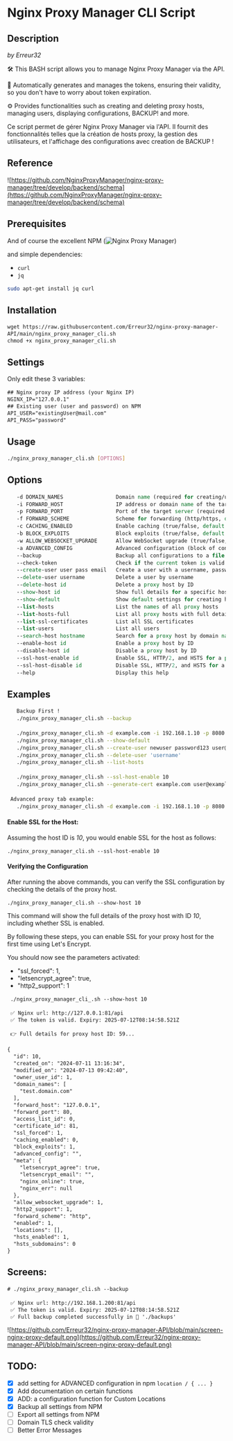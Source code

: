 # Nginx Proxy Manager CLI Script

## Description

_by Erreur32_

🛠️ This BASH script allows you to manage Nginx Proxy Manager via the API.

🔑 Automatically generates and manages the tokens, ensuring their validity, so you don't have to worry about token expiration.

⚙️ Provides functionalities such as creating and deleting proxy hosts, managing users, displaying configurations, BACKUP! and more.

Ce script permet de gérer Nginx Proxy Manager via l'API. Il fournit des fonctionnalités telles que la création de hosts proxy, la gestion des utilisateurs, et l'affichage des configurations avec creation de BACKUP !

## Reference
![https://github.com/NginxProxyManager/nginx-proxy-manager/tree/develop/backend/schema](https://github.com/NginxProxyManager/nginx-proxy-manager/tree/develop/backend/schema)

## Prerequisites

And of course the excellent NPM (![Nginx Proxy Manager](https://github.com/NginxProxyManager/nginx-proxy-manager?utm_source=nginx-proxy-manager))

and simple dependencies:

- `curl`
- `jq`

```bash
sudo apt-get install jq curl
```

## Installation 
```
wget https://raw.githubusercontent.com/Erreur32/nginx-proxy-manager-API/main/nginx_proxy_manager_cli.sh
chmod +x nginx_proxy_manager_cli.sh
```

## Settings
Only edit these 3 variables:

```
## Nginx proxy IP address (your Nginx IP)
NGINX_IP="127.0.0.1"
## Existing user (user and password) on NPM
API_USER="existingUser@mail.com"
API_PASS="password"
```

## Usage
```bash
./nginx_proxy_manager_cli.sh [OPTIONS]
```

## Options
```tcl
   -d DOMAIN_NAMES                 Domain name (required for creating/updating hosts)
   -i FORWARD_HOST                 IP address or domain name of the target server (required for creating/updating hosts)
   -p FORWARD_PORT                 Port of the target server (required for creating/updating hosts)
   -f FORWARD_SCHEME               Scheme for forwarding (http/https, default: http)
   -c CACHING_ENABLED              Enable caching (true/false, default: false)
   -b BLOCK_EXPLOITS               Block exploits (true/false, default: true)
   -w ALLOW_WEBSOCKET_UPGRADE      Allow WebSocket upgrade (true/false, default: true)
   -a ADVANCED_CONFIG              Advanced configuration (block of configuration settings)
   --backup                        Backup all configurations to a file
   --check-token                   Check if the current token is valid
   --create-user user pass email   Create a user with a username, password and email
   --delete-user username          Delete a user by username
   --delete-host id                Delete a proxy host by ID
   --show-host id                  Show full details for a specific host by ID
   --show-default                  Show default settings for creating hosts
   --list-hosts                    List the names of all proxy hosts
   --list-hosts-full               List all proxy hosts with full details
   --list-ssl-certificates         List all SSL certificates
   --list-users                    List all users
   --search-host hostname          Search for a proxy host by domain name
   --enable-host id                Enable a proxy host by ID
   --disable-host id               Disable a proxy host by ID
   --ssl-host-enable id            Enable SSL, HTTP/2, and HSTS for a proxy host (will generate let's encrypt certif auto)
   --ssl-host-disable id           Disable SSL, HTTP/2, and HSTS for a proxy host
   --help                          Display this help

```

## Examples
```bash
   Backup First !
   ./nginx_proxy_manager_cli.sh --backup

   ./nginx_proxy_manager_cli.sh -d example.com -i 192.168.1.10 -p 8080 (check default values below)
   ./nginx_proxy_manager_cli.sh --show-default
   ./nginx_proxy_manager_cli.sh --create-user newuser password123 user@example.com
   ./nginx_proxy_manager_cli.sh --delete-user 'username'
   ./nginx_proxy_manager_cli.sh --list-hosts

   ./nginx_proxy_manager_cli.sh --ssl-host-enable 10
   ./nginx_proxy_manager_cli.sh --generate-cert example.com user@example.com --custom (not finish)

 Advanced proxy tab example:
   ./nginx_proxy_manager_cli.sh -d example.com -i 192.168.1.10 -p 8080 -a 'proxy_set_header X-Real-IP $remote_addr; proxy_set_header X-Forwarded-For $proxy_add_x_forwarded_for;'

```
 

#### Enable SSL for the Host:

  Assuming the host ID is *10*, you would enable SSL for the host as follows:

    ./nginx_proxy_manager_cli.sh --ssl-host-enable 10

#### Verifying the Configuration

  After running the above commands, you can verify the SSL configuration by checking the details of the proxy host.

    ./nginx_proxy_manager_cli.sh --show-host 10

This command will show the full details of the proxy host with ID *10*, including whether SSL is enabled.

By following these steps, you can enable SSL for your proxy host for the first time using Let's Encrypt.

You should now see the parameters activated: 
  - "ssl_forced": 1,
  - "letsencrypt_agree": true,
  - "http2_support": 1

```
 ./nginx_proxy_manager_cli_.sh --show-host 10

 ✅ Nginx url: http://127.0.0.1:81/api
 ✅ The token is valid. Expiry: 2025-07-12T08:14:58.521Z

 👉 Full details for proxy host ID: 59...

{
  "id": 10,
  "created_on": "2024-07-11 13:16:34",
  "modified_on": "2024-07-13 09:42:40",
  "owner_user_id": 1,
  "domain_names": [
    "test.domain.com"
  ],
  "forward_host": "127.0.0.1",
  "forward_port": 80,
  "access_list_id": 0,
  "certificate_id": 81,
  "ssl_forced": 1,
  "caching_enabled": 0,
  "block_exploits": 1,
  "advanced_config": "",
  "meta": {
    "letsencrypt_agree": true,
    "letsencrypt_email": "",
    "nginx_online": true,
    "nginx_err": null
  },
  "allow_websocket_upgrade": 1,
  "http2_support": 1,
  "forward_scheme": "http",
  "enabled": 1,
  "locations": [],
  "hsts_enabled": 1,
  "hsts_subdomains": 0
}

```

 
## Screens:
```
# ./nginx_proxy_manager_cli.sh --backup

 ✅ Nginx url: http://192.168.1.200:81/api
 ✅ The token is valid. Expiry: 2025-07-12T08:14:58.521Z
 ✅ Full backup completed successfully in 📂 './backups'

```


![https://github.com/Erreur32/nginx-proxy-manager-API/blob/main/screen-nginx-proxy-default.png](https://github.com/Erreur32/nginx-proxy-manager-API/blob/main/screen-nginx-proxy-default.png)

## TODO:
- [x] add setting for ADVANCED configuration in npm `location / { ... }`
- [x] Add documentation on certain functions
- [x] ADD: a configuration function for Custom Locations
- [x] Backup  all settings from NPM
- [ ] Export  all settings from NPM 
- [ ] Domain TLS check validity
- [ ] Better Error Messages
